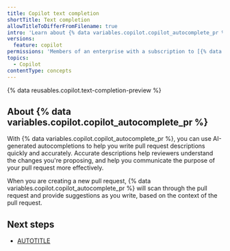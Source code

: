 ```yaml
---
title: Copilot text completion
shortTitle: Text completion
allowTitleToDifferFromFilename: true
intro: 'Learn about {% data variables.copilot.copilot_autocomplete_pr %}.'
versions:
  feature: copilot
permissions: 'Members of an enterprise with a subscription to [{% data variables.copilot.copilot_enterprise %}](/copilot/github-copilot-enterprise/overview/about-github-copilot-enterprise)'
topics:
  - Copilot
contentType: concepts
---
```


{% data reusables.copilot.text-completion-preview %}

## About {% data variables.copilot.copilot_autocomplete_pr %}

With {% data variables.copilot.copilot_autocomplete_pr %}, you can use AI-generated autocompletions to help you write pull request descriptions quickly and accurately. Accurate descriptions help reviewers understand the changes you're proposing, and help you communicate the purpose of your pull request more effectively.

When you are creating a new pull request, {% data variables.copilot.copilot_autocomplete_pr %} will scan through the pull request and provide suggestions as you write, based on the context of the pull request.

## Next steps

* [AUTOTITLE](/copilot/how-tos/completions/using-copilot-text-completion)
